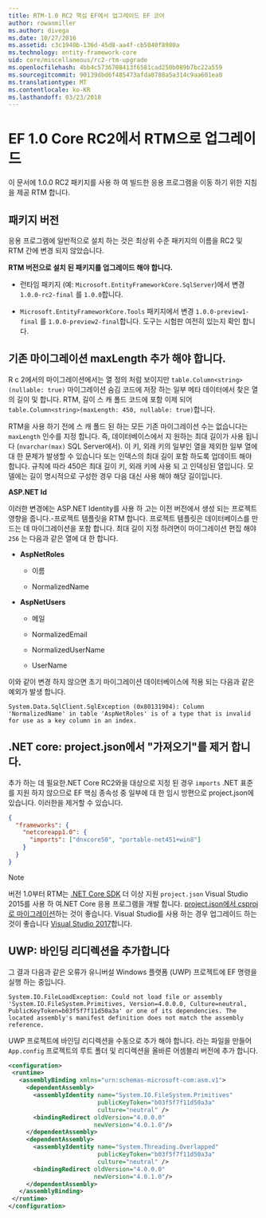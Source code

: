 ```yaml
---
title: RTM-1.0 RC2 핵심 EF에서 업그레이드 EF 코어
author: rowanmiller
ms.author: divega
ms.date: 10/27/2016
ms.assetid: c3c1940b-136d-45d8-aa4f-cb5040f8980a
ms.technology: entity-framework-core
uid: core/miscellaneous/rc2-rtm-upgrade
ms.openlocfilehash: 4bb4c5736708413f6581cad250b089b7bc22a559
ms.sourcegitcommit: 90139dbd6f485473afda0788a5a314c9aa601ea0
ms.translationtype: MT
ms.contentlocale: ko-KR
ms.lasthandoff: 03/23/2018
---
```

# <a name="upgrading-from-ef-core-10-rc2-to-rtm"></a>EF 1.0 Core RC2에서 RTM으로 업그레이드

이 문서에 1.0.0 RC2 패키지를 사용 하 여 빌드한 응용 프로그램을 이동 하기 위한 지침을 제공 RTM 합니다.

## <a name="package-versions"></a>패키지 버전

응용 프로그램에 일반적으로 설치 하는 것은 최상위 수준 패키지의 이름을 RC2 및 RTM 간에 변경 되지 않았습니다.

**RTM 버전으로 설치 된 패키지를 업그레이드 해야 합니다.**

* 런타임 패키지 (예: `Microsoft.EntityFrameworkCore.SqlServer`)에서 변경 `1.0.0-rc2-final` 를 `1.0.0`합니다.

* `Microsoft.EntityFrameworkCore.Tools` 패키지에서 변경 `1.0.0-preview1-final` 를 `1.0.0-preview2-final`합니다. 도구는 시험판 여전히 있는지 확인 합니다.

## <a name="existing-migrations-may-need-maxlength-added"></a>기존 마이그레이션 maxLength 추가 해야 합니다.

R c 2에서의 마이그레이션에서는 열 정의 처럼 보이지만 `table.Column<string>(nullable: true)` 마이그레이션 숨김 코드에 저장 하는 일부 메타 데이터에서 찾은 열의 길이 및 합니다. RTM, 길이 스 캐 폴드 코드에 포함 이제 되어 `table.Column<string>(maxLength: 450, nullable: true)`합니다.

RTM을 사용 하기 전에 스 캐 폴드 된 하는 모든 기존 마이그레이션 수는 없습니다는 `maxLength` 인수를 지정 합니다. 즉, 데이터베이스에서 지 원하는 최대 길이가 사용 됩니다 (`nvarchar(max)` SQL Server에서). 이 키, 외래 키의 일부인 열을 제외한 일부 열에 대 한 문제가 발생할 수 있습니다 또는 인덱스의 최대 길이 포함 하도록 업데이트 해야 합니다. 규칙에 따라 450은 최대 길이 키, 외래 키에 사용 되 고 인덱싱된 열입니다. 모델에는 길이 명시적으로 구성한 경우 다음 대신 사용 해야 해당 길이입니다.

**ASP.NET Id**

이러한 변경에는 ASP.NET Identity를 사용 하 고는 이전 버전에서 생성 되는 프로젝트 영향을 줍니다.-프로젝트 템플릿을 RTM 합니다. 프로젝트 템플릿은 데이터베이스를 만드는 데 마이그레이션을 포함 합니다. 최대 길이 지정 하려면이 마이그레이션 편집 해야 `256` 는 다음과 같은 열에 대 한 합니다.

*  **AspNetRoles**

    * 이름

    * NormalizedName

*  **AspNetUsers**

   * 메일

   * NormalizedEmail

   * NormalizedUserName

   * UserName

이와 같이 변경 하지 않으면 초기 마이그레이션 데이터베이스에 적용 되는 다음과 같은 예외가 발생 합니다.

    System.Data.SqlClient.SqlException (0x80131904): Column 'NormalizedName' in table 'AspNetRoles' is of a type that is invalid for use as a key column in an index.

## <a name="net-core-remove-imports-in-projectjson"></a>.NET core: project.json에서 "가져오기"를 제거 합니다.

추가 하는 데 필요한.NET Core RC2와을 대상으로 지정 된 경우 `imports` .NET 표준를 지원 하지 않으므로 EF 핵심 종속성 중 일부에 대 한 임시 방편으로 project.json에 있습니다. 이러한을 제거할 수 있습니다.

``` json
{
  "frameworks": {
    "netcoreapp1.0": {
      "imports": ["dnxcore50", "portable-net451+win8"]
    }
  }
}
```

> [!NOTE]  
> 버전 1.0부터 RTM는 [.NET Core SDK](https://www.microsoft.com/net/download/core) 더 이상 지원 `project.json` Visual Studio 2015를 사용 하 여.NET Core 응용 프로그램을 개발 합니다. [project.json에서 csproj로 마이그레이션](https://docs.microsoft.com/dotnet/articles/core/migration/)하는 것이 좋습니다. Visual Studio를 사용 하는 경우 업그레이드 하는 것이 좋습니다 [Visual Studio 2017](https://www.visualstudio.com/downloads/)합니다.

## <a name="uwp-add-binding-redirects"></a>UWP: 바인딩 리디렉션을 추가합니다

그 결과 다음과 같은 오류가 유니버설 Windows 플랫폼 (UWP) 프로젝트에 EF 명령을 실행 하는 중입니다.

    System.IO.FileLoadException: Could not load file or assembly 'System.IO.FileSystem.Primitives, Version=4.0.0.0, Culture=neutral, PublicKeyToken=b03f5f7f11d50a3a' or one of its dependencies. The located assembly's manifest definition does not match the assembly reference.

UWP 프로젝트에 바인딩 리디렉션을 수동으로 추가 해야 합니다. 라는 파일을 만들어 `App.config` 프로젝트의 루트 폴더 및 리디렉션을 올바른 어셈블리 버전에 추가 합니다.

``` xml
<configuration>
 <runtime>
   <assemblyBinding xmlns="urn:schemas-microsoft-com:asm.v1">
     <dependentAssembly>
       <assemblyIdentity name="System.IO.FileSystem.Primitives"
                         publicKeyToken="b03f5f7f11d50a3a"
                         culture="neutral" />
       <bindingRedirect oldVersion="4.0.0.0"
                        newVersion="4.0.1.0"/>
     </dependentAssembly>
     <dependentAssembly>
       <assemblyIdentity name="System.Threading.Overlapped"
                         publicKeyToken="b03f5f7f11d50a3a"
                         culture="neutral" />
       <bindingRedirect oldVersion="4.0.0.0"
                        newVersion="4.0.1.0"/>
     </dependentAssembly>
   </assemblyBinding>
 </runtime>
</configuration>
```
